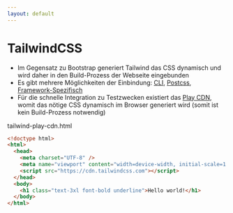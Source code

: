 ```yaml
---
layout: default
---
```


# TailwindCSS <SubHeading text="CSS-Frameworks"/>

<div class="grid grid-cols-12 gap-6">
<div class="col-span-12">

- Im Gegensatz zu Bootstrap generiert Tailwind das CSS dynamisch und wird daher in den Build-Prozess der Webseite eingebunden
- Es gibt mehrere Möglichkeiten der Einbindung: [CLI](https://tailwindcss.com/docs/installation), [Postcss](https://tailwindcss.com/docs/installation/using-postcss), [Framework-Spezifisch](https://tailwindcss.com/docs/installation/framework-guides)
- Für die schnelle Integration zu Testzwecken existiert das [Play CDN](https://tailwindcss.com/docs/installation/play-cdn), womit das nötige CSS dynamisch im Browser generiert wird (somit ist kein Build-Prozess notwendig)

<Filename>tailwind-play-cdn.html</Filename>

```html
<!doctype html>
<html>
  <head>
    <meta charset="UTF-8" />
    <meta name="viewport" content="width=device-width, initial-scale=1.0" />
    <script src="https://cdn.tailwindcss.com"></script>
  </head>
  <body>
    <h1 class="text-3xl font-bold underline">Hello world!</h1>
  </body>
</html>
```

</div>
</div>

<PageNumber/>
